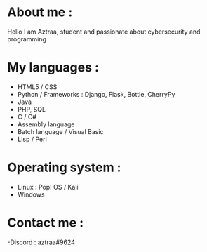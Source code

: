 # About me :

Hello I am Aztraa, student and passionate about cybersecurity and programming

# My languages :

- HTML5 / CSS
- Python / Frameworks : Django, Flask, Bottle, CherryPy
- Java
- PHP, SQL
- C / C#
- Assembly language
- Batch language / Visual Basic
- Lisp / Perl

# Operating system :

- Linux : Pop! OS / Kali 
- Windows

# Contact me : 

-Discord : aztraa#9624
